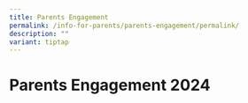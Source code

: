 ```yaml
---
title: Parents Engagement
permalink: /info-for-parents/parents-engagement/permalink/
description: ""
variant: tiptap
---
```

<h1>Parents Engagement 2024</h1>
<p></p>
<p></p>
<p></p>
<p></p>
<p></p>
<p></p>
<p></p>
<p></p>
<p></p>
<p></p>
<p></p>